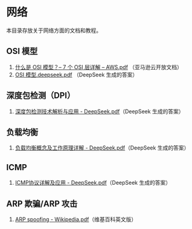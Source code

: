 # 网络

本目录存放关于网络方面的文档和教程。

## OSI 模型

1. [什么是 OSI 模型？– 7 个 OSI 层详解 – AWS.pdf](%E4%BB%80%E4%B9%88%E6%98%AF%20OSI%20%E6%A8%A1%E5%9E%8B%EF%BC%9F%E2%80%93%207%20%E4%B8%AA%20OSI%20%E5%B1%82%E8%AF%A6%E8%A7%A3%20%E2%80%93%20AWS.pdf) （亚马逊云开放文档）
2. [OSI 模型.deepseek.pdf](OSI%20%E6%A8%A1%E5%9E%8B.deepseek.pdf) （DeepSeek 生成的答案）

## 深度包检测（DPI）

1. [深度包检测技术解析与应用 - DeepSeek.pdf](%E6%B7%B1%E5%BA%A6%E5%8C%85%E6%A3%80%E6%B5%8B%E6%8A%80%E6%9C%AF%E8%A7%A3%E6%9E%90%E4%B8%8E%E5%BA%94%E7%94%A8%20-%20DeepSeek.pdf)（DeepSeek 生成的答案）

## 负载均衡

1. [负载均衡概念及工作原理详解 - DeepSeek.pdf](%E8%B4%9F%E8%BD%BD%E5%9D%87%E8%A1%A1%E6%A6%82%E5%BF%B5%E5%8F%8A%E5%B7%A5%E4%BD%9C%E5%8E%9F%E7%90%86%E8%AF%A6%E8%A7%A3%20-%20DeepSeek.pdf)（DeepSeek 生成的答案）

## ICMP

1. [ICMP协议详解及应用 - DeepSeek.pdf](ICMP%E5%8D%8F%E8%AE%AE%E8%AF%A6%E8%A7%A3%E5%8F%8A%E5%BA%94%E7%94%A8%20-%20DeepSeek.pdf)（DeepSeek 生成的答案）

## ARP 欺骗/ARP 攻击

1. [ARP spoofing - Wikipedia.pdf](ARP%20spoofing%20-%20Wikipedia.pdf)（维基百科英文版）
